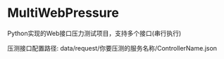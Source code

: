 # MultiWebPressure
Python实现的Web接口压力测试项目，支持多个接口(串行执行)

压测接口配置路径: data/request/你要压测的服务名称/ControllerName.json
